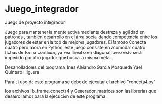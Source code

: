 # Juego_integrador
Juego de proyecto integrador 

Juego para mantener la mente activa mediante destreza  y agilidad en patrones , también desarrollo en el área social dando competencia entre los jugadores de estar en la top de mejores jugadores.
El famoso Conecta cuatro pero ahora en Python, este juego consiste en acomodar cuatro fichas de forma continua, ya sea lineal o en diagonal, pero esto será impedido por otro jugador que busca la misma meta.

Desarrolladores del programa:
    Ines Alejandro Garcia Mosqueda
    Yael Quintero Higuera 

Para el uso de este programa se debe de ejecutar el archivo "conecta4.py"

los archivos lib_frame_conecta4 y Generador_matrices son las librerias que
desarrollamos para la ejecucion de este programa
